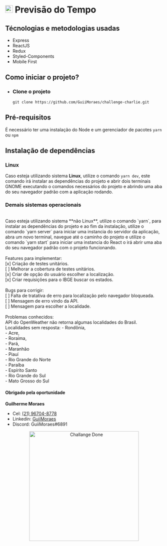 # <img src="https://avatars1.githubusercontent.com/u/7063040?v=4&s=200.jpg" alt="HU" width="24" /> Previsão do Tempo

## Técnologias e metodologias usadas

- Express
- ReactJS
- Redux
- Styled-Components
- Mobile First

## Como iniciar o projeto?

- ### Clone o projeto

  `git clone https://github.com/GuiiMoraes/challenge-charlie.git`

## Pré-requisitos

É necessário ter uma instalação do Node e um gerenciador de pacotes `yarn` ou `npm`

## Instalação de dependências

### Linux

Caso esteja utilizando sistema **Linux**, utilize o comando `yarn dev`, este comando irá instalar as dependências do projeto e abrir dois terminais GNOME executando o comandos necessários do projeto e abrindo uma aba do seu navegador padrão com a aplicação rodando.
</br>

### Demais sistemas operacionais</br>
</br>
Caso esteja utilizando sistema **não Linux**, utilize o comando `yarn`, para instalar as dependências do projeto e ao fim da instalação, utilize o comando `yarn server` para iniciar uma instancia do servidor da aplicação, abra um novo terminal, navegue até o caminho do projeto e utilize o comando `yarn start` para iniciar uma instancia do React o irá abrir uma aba do seu navegador padrão com o projeto funcionando.
</br>
</br>
Features para implementar:</br>
[x] Criação de testes unitários.</br>
[ ] Melhorar a cobertura de testes unitários.</br>
[x] Criar de opção do usuário escolher a localização.</br>
[x] Criar requisições para o IBGE buscar os estados.</br>
</br>
Bugs para corrigir:</br>
[ ] Falta de tratativa de erro para localização pelo navegador bloqueada.</br>
[ ] Mensagem de erro vindo da API.</br>
[ ] Mensagem para escolher a localidade.</br>
</br>
Problemas conhecidos:</br>
API do OpenWeather não retorna algumas localidades do Brasil.</br>
Localidades sem resposta:
- Rondônia, </br>
- Acre, </br>
- Roraima, </br>
- Pará, </br>
- Maranhão </br>
- Piauí </br>
- Rio Grande do Norte </br>
- Paraíba </br>
- Espírito Santo </br>
- Rio Grande do Sul </br>
- Mato Grosso do Sul </br>

#### Obrigado pela oportunidade

**Guilherme Moraes**

- Cel: [(21) 96704-8778](https://wa.me/5521967048778)
- Linkedin: [GuiiMoraes](https://www.linkedin.com/in/guiimoraes/)
- Discord: GuiiMoraes#6891

<p  align="center">
<img src="https://raw.githubusercontent.com/GuiiMoraes/challenge-charlie/master/cd.jpg" alt="Challange Done" width="350"/>
</p>
